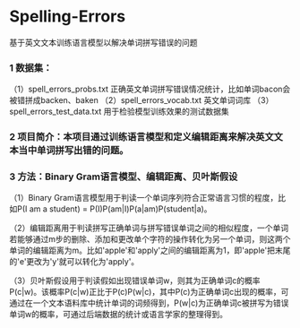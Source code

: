# Spelling-Errors
基于英文文本训练语言模型以解决单词拼写错误的问题

### 1 数据集：
（1）spell_errors_probs.txt 正确英文单词拼写错误情况统计，比如单词bacon会被错拼成backen、baken 
（2）spell_errors_vocab.txt 英文单词词库
（3）spell_errors_test_data.txt 用于检验模型训练效果的测试数据集
### 2 项目简介：本项目通过训练语言模型和定义编辑距离来解决英文文本当中单词拼写出错的问题。
### 3 方法：Binary Gram语言模型、编辑距离、贝叶斯假设
（1）Binary Gram语言模型用于判读一个单词序列符合正常语言习惯的程度，比如P(I am a student) = P(I)P(am|I)P(a|am)P(student|a)。

（2）编辑距离用于判读拼写正确单词与拼写错误单词之间的相似程度，一个单词若能够通过m步的删除、添加和更改单个字符的操作转化为另一个单词，则这两个单词的编辑距离为m。比如'apple'和'apply'之间的编辑距离为1，即'apple'把末尾的'e'更改为'y'就可以转化为'apply'。

（3）贝叶斯假设用于判读假如出现错误单词w，则其为正确单词c的概率P(c|w)。该概率P(c|w)正比于P(c)P(w|c)，其中P(c)为正确单词c出现的概率，可通过在一个文本语料库中统计单词的词频得到，P(w|c)为正确单词c被拼写为错误单词w的概率，可通过后端数据的统计或语言学家的整理得到。
